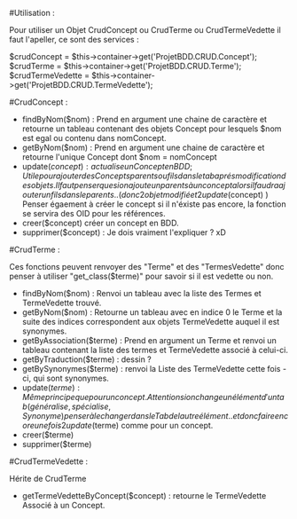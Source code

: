 #Utilisation :

Pour utiliser un Objet CrudConcept ou CrudTerme ou CrudTermeVedette il faut l'apeller, ce sont des services :

$crudConcept = $this->container->get('ProjetBDD.CRUD.Concept');
$crudTerme = $this->container->get('ProjetBDD.CRUD.Terme');
$crudTermeVedette = $this->container->get('ProjetBDD.CRUD.TermeVedette');

#CrudConcept :

- findByNom($nom) : Prend en argument une chaine de caractère et retourne un tableau contenant des objets
Concept pour lesquels $nom est egal ou contenu dans nomConcept.
- getByNom($nom) : Prend en argument une chaine de caractère et retourne l'unique Concept dont $nom = nomConcept
- update($concept) : actualise un Concept en BDD; Utile pour ajouter des Concepts parents ou 
fils dans le tab aprés modification des objets. Il faut penser que si on ajoute un parents à un concept
alors il faudra ajouter un fils dans le parents.. (donc 2 objet modifié et 2 update($concept) )
Penser égaement à créer le concept si il n'éxiste pas encore, la fonction se servira des OID pour les références.
- creer($concept) créer un concept en BDD.
- supprimer($concept) : Je dois vraiment l'expliquer ? xD

#CrudTerme :

Ces fonctions peuvent renvoyer des "Terme" et des "TermesVedette" donc penser à utiliser "get_class($terme)" 
pour savoir si il est vedette ou non.

- findByNom($nom) : Renvoi un tableau avec la liste des Termes et TermeVedette trouvé.
- getByNom($nom) : Retourne un tableau avec en indice 0 le Terme et
la suite des indices correspondent aux objets TermeVedette auquel il est synonymes.
- getByAssociation($terme) : Prend en argument un Terme et renvoi un tableau contenant la liste des termes
et TermeVedette associé à celui-ci.
- getByTraduction($terme) : dessin ?
- getBySynonymes($terme) : renvoi la Liste des TermeVedette cette fois - ci, qui sont synonymes.
- update($terme) : Même principe que pour un concept.
Attention si on change un élément d'un tab (généralise, spécialise, Synonyme) penser à le changer
dans le Tab de lautre élément.. et donc faire encore une fois 2 update($terme) comme pour un concept.
- creer($terme)
- supprimer($terme)

#CrudTermeVedette :

Hérite de CrudTerme

- getTermeVedetteByConcept($concept) : retourne le TermeVedette Associé à un Concept.
